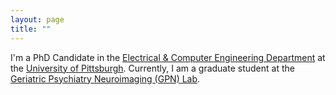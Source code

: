 ```yaml
---
layout: page
title: ""
---
```


I'm a PhD Candidate in the [Electrical & Computer Engineering Department](https://www.engineering.pitt.edu/ece) at the [University of Pittsburgh](https://www.pitt.edu). Currently, I am a graduate student at the [Geriatric Psychiatry Neuroimaging (GPN) Lab](http://gpn.pitt.edu/).

